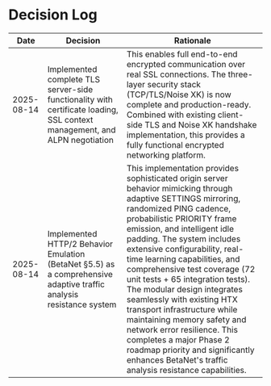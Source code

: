# Decision Log

| Date | Decision | Rationale |
|------|----------|-----------|
| 2025-08-14 | Implemented complete TLS server-side functionality with certificate loading, SSL context management, and ALPN negotiation | This enables full end-to-end encrypted communication over real SSL connections. The three-layer security stack (TCP/TLS/Noise XK) is now complete and production-ready. Combined with existing client-side TLS and Noise XK handshake implementation, this provides a fully functional encrypted networking platform. |
| 2025-08-14 | Implemented HTTP/2 Behavior Emulation (BetaNet §5.5) as a comprehensive adaptive traffic analysis resistance system | This implementation provides sophisticated origin server behavior mimicking through adaptive SETTINGS mirroring, randomized PING cadence, probabilistic PRIORITY frame emission, and intelligent idle padding. The system includes extensive configurability, real-time learning capabilities, and comprehensive test coverage (72 unit tests + 65 integration tests). The modular design integrates seamlessly with existing HTX transport infrastructure while maintaining memory safety and network error resilience. This completes a major Phase 2 roadmap priority and significantly enhances BetaNet's traffic analysis resistance capabilities. |
